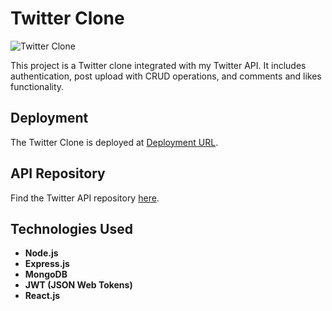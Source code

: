 # Twitter Clone

![Twitter Clone](https://via.placeholder.com/800x400)  <!-- Replace with actual image URL -->

This project is a Twitter clone integrated with my Twitter API. It includes authentication, post upload with CRUD operations, and comments and likes functionality.

## Deployment

The Twitter Clone is deployed at [Deployment URL](https://res.cloudinary.com/driaaeuhp/image/upload/v1719768987/myPortfolio/private/rll5lo2lidxbnl1wdv2f.png).

## API Repository

Find the Twitter API repository [here](https://github.com/Aasuyadav1/Twitter-API).

## Technologies Used

- **Node.js**
- **Express.js**
- **MongoDB**
- **JWT (JSON Web Tokens)**
- **React.js**

